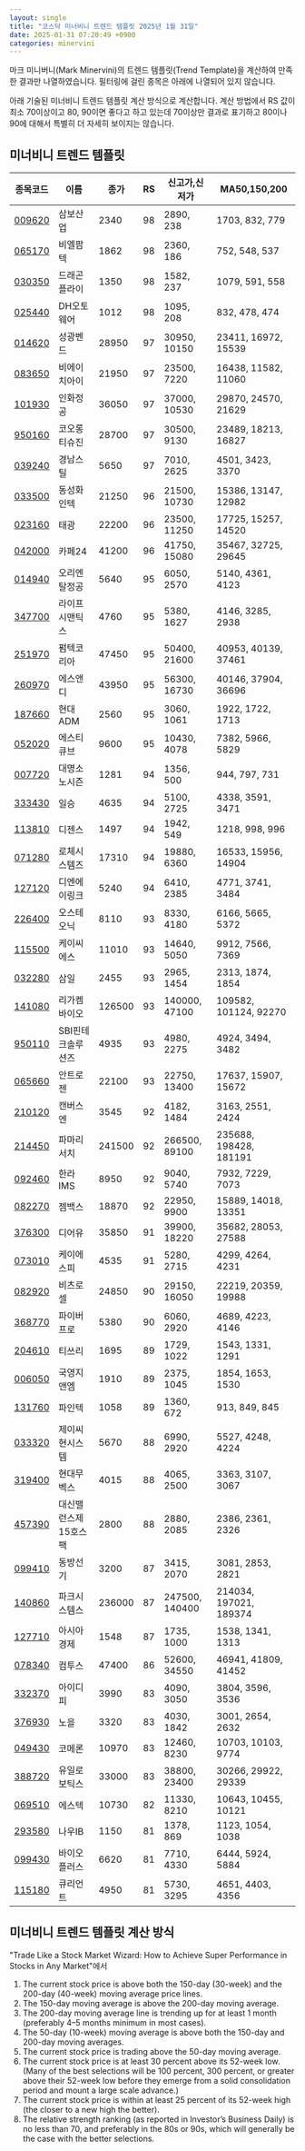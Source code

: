 ```yaml
---
layout: single
title: "코스닥 미너비니 트렌드 템플릿 2025년 1월 31일"
date: 2025-01-31 07:20:49 +0900
categories: minervini
---
```

마크 미니버니(Mark Minervini)의 트렌드 템플릿(Trend Template)을 계산하여 만족한 결과만 나열하였습니다. 필터링에 걸린 종목은 아래에 나열되어 있지 않습니다.

아래 기술된 미너비니 트렌드 템플릿 계산 방식으로 계산합니다. 계산 방법에서 RS 값이 최소 70이상이고 80, 90이면 좋다고 하고 있는데 70이상만 결과로 표기하고 80이나 90에 대해서 특별히 더 자세히 보이지는 않습니다.

## 미너비니 트렌드 템플릿

|종목코드|이름|종가|RS|신고가,신저가|MA50,150,200|
|------|---|---|--|---------|------------|
|[009620](https://finance.daum.net/quotes/A009620)|삼보산업|2340|98|2890, 238|1703, 832, 779|
|[065170](https://finance.daum.net/quotes/A065170)|비엘팜텍|1862|98|2360, 186|752, 548, 537|
|[030350](https://finance.daum.net/quotes/A030350)|드래곤플라이|1350|98|1582, 237|1079, 591, 558|
|[025440](https://finance.daum.net/quotes/A025440)|DH오토웨어|1012|98|1095, 208|832, 478, 474|
|[014620](https://finance.daum.net/quotes/A014620)|성광벤드|28950|97|30950, 10150|23411, 16972, 15539|
|[083650](https://finance.daum.net/quotes/A083650)|비에이치아이|21950|97|23500, 7220|16438, 11582, 11060|
|[101930](https://finance.daum.net/quotes/A101930)|인화정공|36050|97|37000, 10530|29870, 24570, 21629|
|[950160](https://finance.daum.net/quotes/A950160)|코오롱티슈진|28700|97|30500, 9130|23489, 18213, 16827|
|[039240](https://finance.daum.net/quotes/A039240)|경남스틸|5650|97|7010, 2625|4501, 3423, 3370|
|[033500](https://finance.daum.net/quotes/A033500)|동성화인텍|21250|96|21500, 10730|15386, 13147, 12982|
|[023160](https://finance.daum.net/quotes/A023160)|태광|22200|96|23500, 11250|17725, 15257, 14520|
|[042000](https://finance.daum.net/quotes/A042000)|카페24|41200|96|41750, 15080|35467, 32725, 29645|
|[014940](https://finance.daum.net/quotes/A014940)|오리엔탈정공|5640|95|6050, 2570|5140, 4361, 4123|
|[347700](https://finance.daum.net/quotes/A347700)|라이프시맨틱스|4760|95|5380, 1627|4146, 3285, 2938|
|[251970](https://finance.daum.net/quotes/A251970)|펌텍코리아|47450|95|50400, 21600|40953, 40139, 37461|
|[260970](https://finance.daum.net/quotes/A260970)|에스앤디|43950|95|56300, 16730|40146, 37904, 36696|
|[187660](https://finance.daum.net/quotes/A187660)|현대ADM|2560|95|3060, 1061|1922, 1722, 1713|
|[052020](https://finance.daum.net/quotes/A052020)|에스티큐브|9600|95|10430, 4078|7382, 5966, 5829|
|[007720](https://finance.daum.net/quotes/A007720)|대명소노시즌|1281|94|1356, 500|944, 797, 731|
|[333430](https://finance.daum.net/quotes/A333430)|일승|4635|94|5100, 2725|4338, 3591, 3471|
|[113810](https://finance.daum.net/quotes/A113810)|디젠스|1497|94|1942, 549|1218, 998, 996|
|[071280](https://finance.daum.net/quotes/A071280)|로체시스템즈|17310|94|19880, 6360|16533, 15956, 14904|
|[127120](https://finance.daum.net/quotes/A127120)|디엔에이링크|5240|94|6410, 2385|4771, 3741, 3484|
|[226400](https://finance.daum.net/quotes/A226400)|오스테오닉|8110|93|8330, 4180|6166, 5665, 5372|
|[115500](https://finance.daum.net/quotes/A115500)|케이씨에스|11010|93|14640, 5050|9912, 7566, 7369|
|[032280](https://finance.daum.net/quotes/A032280)|삼일|2455|93|2965, 1454|2313, 1874, 1854|
|[141080](https://finance.daum.net/quotes/A141080)|리가켐바이오|126500|93|140000, 47100|109582, 101124, 92270|
|[950110](https://finance.daum.net/quotes/A950110)|SBI핀테크솔루션즈|4935|93|4980, 2275|4924, 3494, 3482|
|[065660](https://finance.daum.net/quotes/A065660)|안트로젠|22100|93|22750, 13400|17637, 15907, 15672|
|[210120](https://finance.daum.net/quotes/A210120)|캔버스엔|3545|92|4182, 1484|3163, 2551, 2424|
|[214450](https://finance.daum.net/quotes/A214450)|파마리서치|241500|92|266500, 89100|235688, 198428, 181191|
|[092460](https://finance.daum.net/quotes/A092460)|한라IMS|8950|92|9040, 5740|7932, 7229, 7073|
|[082270](https://finance.daum.net/quotes/A082270)|젬백스|18870|92|22950, 9900|15889, 14018, 13351|
|[376300](https://finance.daum.net/quotes/A376300)|디어유|35850|91|39900, 18220|35682, 28053, 27588|
|[073010](https://finance.daum.net/quotes/A073010)|케이에스피|4535|91|5280, 2715|4299, 4264, 4231|
|[082920](https://finance.daum.net/quotes/A082920)|비츠로셀|24850|90|29150, 16050|22219, 20359, 19988|
|[368770](https://finance.daum.net/quotes/A368770)|파이버프로|5380|90|6060, 2920|4689, 4223, 4146|
|[204610](https://finance.daum.net/quotes/A204610)|티쓰리|1695|89|1729, 1022|1543, 1331, 1291|
|[006050](https://finance.daum.net/quotes/A006050)|국영지앤엠|1910|89|2375, 1045|1854, 1653, 1530|
|[131760](https://finance.daum.net/quotes/A131760)|파인텍|1058|89|1360, 672|913, 849, 845|
|[033320](https://finance.daum.net/quotes/A033320)|제이씨현시스템|5670|88|6990, 2920|5527, 4248, 4224|
|[319400](https://finance.daum.net/quotes/A319400)|현대무벡스|4015|88|4065, 2500|3363, 3107, 3067|
|[457390](https://finance.daum.net/quotes/A457390)|대신밸런스제15호스팩|2800|88|2880, 2085|2386, 2361, 2326|
|[099410](https://finance.daum.net/quotes/A099410)|동방선기|3200|87|3415, 2070|3081, 2853, 2821|
|[140860](https://finance.daum.net/quotes/A140860)|파크시스템스|236000|87|247500, 140400|214034, 197021, 189374|
|[127710](https://finance.daum.net/quotes/A127710)|아시아경제|1548|87|1735, 1000|1538, 1341, 1313|
|[078340](https://finance.daum.net/quotes/A078340)|컴투스|47400|86|52600, 34550|46941, 41809, 41452|
|[332370](https://finance.daum.net/quotes/A332370)|아이디피|3990|83|4090, 3050|3804, 3596, 3536|
|[376930](https://finance.daum.net/quotes/A376930)|노을|3320|83|4030, 1842|3001, 2654, 2632|
|[049430](https://finance.daum.net/quotes/A049430)|코메론|10970|83|12460, 8230|10703, 10103, 9774|
|[388720](https://finance.daum.net/quotes/A388720)|유일로보틱스|33000|83|38800, 23400|30266, 29922, 29339|
|[069510](https://finance.daum.net/quotes/A069510)|에스텍|10730|82|11330, 8210|10643, 10455, 10121|
|[293580](https://finance.daum.net/quotes/A293580)|나우IB|1150|81|1378, 869|1123, 1054, 1038|
|[099430](https://finance.daum.net/quotes/A099430)|바이오플러스|6620|81|7710, 4330|6444, 5924, 5884|
|[115180](https://finance.daum.net/quotes/A115180)|큐리언트|4950|81|5730, 3295|4651, 4403, 4356|

## 미너비니 트렌드 템플릿 계산 방식

"Trade Like a Stock Market Wizard: How to Achieve Super Performance in Stocks in Any Market"에서

 1. The current stock price is above both the 150-day (30-week) and the 200-day (40-week) moving average price lines.
 1. The 150-day moving average is above the 200-day moving average.
 1. The 200-day moving average line is trending up for at least 1 month (preferably 4–5 months minimum in most cases).
 1. The 50-day (10-week) moving average is above both the 150-day and 200-day moving averages.
 1. The current stock price is trading above the 50-day moving average.
 1. The current stock price is at least 30 percent above its 52-week low. (Many of the best selections will be 100 percent, 300 percent, or greater above their 52-week low before they emerge from a solid consolidation period and mount a large scale advance.)
 1. The current stock price is within at least 25 percent of its 52-week high (the closer to a new high the better).
 1. The relative strength ranking (as reported in Investor’s Business Daily) is no less than 70, and preferably in the 80s or 90s, which will generally be the case with the better selections.
